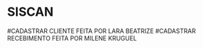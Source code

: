 # SISCAN

#CADASTRAR CLIENTE FEITA POR LARA BEATRIZE
#CADASTRAR RECEBIMENTO FEITA POR MILENE KRUGUEL
